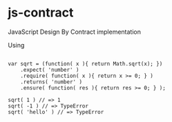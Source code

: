 js-contract
===========

JavaScript Design By Contract implementation

Using
<pre>
<code class="javascript">
var sqrt = (function( x ){ return Math.sqrt(x); })
    .expect( 'number' )
    .require( function( x ){ return x >= 0; } )
    .returns( 'number' )
    .ensure( function( res ){ return res >= 0; } );

sqrt( 1 ) // => 1
sqrt( -1 ) // => TypeError
sqrt( 'hello' ) // => TypeError
<code>
</pre>